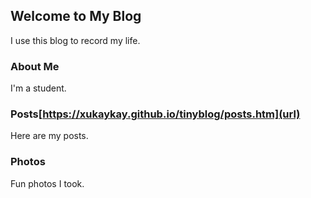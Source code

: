 ## Welcome to My Blog

I use this blog to record my life. 

### About Me

I'm a student.

### Posts[https://xukaykay.github.io/tinyblog/posts.htm](url)

Here are my posts.

### Photos

Fun photos I took. 
